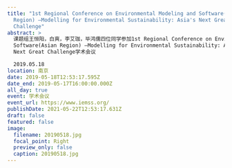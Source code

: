 ```yaml
---
title: "1st Regional Conference on Environmental Modeling and Software(Asian
  Region) —Modelling for Environmental Sustainability: Asia's Next Great
  Challenge"
abstract: >
  课题组王恒阳，白爽，李艾珈，毕鸿儒四位同学参加1st Regional Conference on Environmental Modeling and
  Software(Asian Region) —Modelling for Environmental Sustainability: Asia's
  Next Great Challenge学术会议

  2019.05.18
location: 南京
date: 2019-05-18T12:53:17.595Z
date_end: 2019-05-17T16:00:00.000Z
all_day: true
event: 学术会议
event_url: https://www.iemss.org/
publishDate: 2021-05-22T12:53:17.631Z
draft: false
featured: false
image:
  filename: 20190518.jpg
  focal_point: Right
  preview_only: false
  caption: 20190518.jpg
---
```

